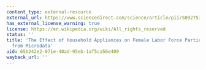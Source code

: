 ```yaml
---
content_type: external-resource
external_url: https://www.sciencedirect.com/science/article/pii/S0927537109000487
has_external_license_warning: true
license: https://en.wikipedia.org/wiki/All_rights_reserved
status: ''
title: 'The Effect of Household Appliances on Female Labor Force Participation: Evidence
  from Microdata'
uid: 65b242e2-071e-40ad-95eb-1af5ca56e409
wayback_url: ''
---
```

